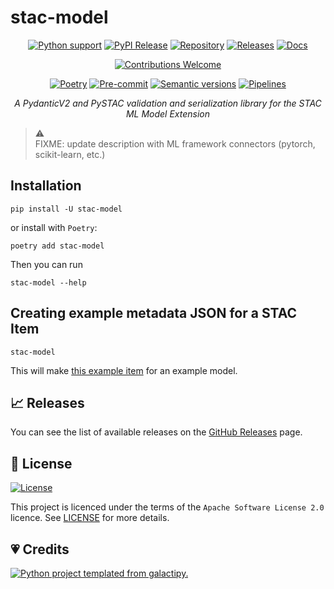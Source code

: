 # stac-model

<!--lint disable no-html -->

<div align="center">

[![Python support][bp1]][bp2]
[![PyPI Release][bp3]][bp2]
[![Repository][bscm1]][bp4]
[![Releases][bscm2]][bp5]
[![Docs][bdoc1]][bdoc2]

[![Contributions Welcome][bp8]][bp9]

[![Poetry][bp11]][bp12]
[![Pre-commit][bp15]][bp16]
[![Semantic versions][blic3]][bp5]
[![Pipelines][bscm6]][bscm7]

_A PydanticV2 and PySTAC validation and serialization library for the STAC ML Model Extension_

</div>

> :warning: <br>
> FIXME: update description with ML framework connectors (pytorch, scikit-learn, etc.)

## Installation

```shell
pip install -U stac-model
```

or install with `Poetry`:

```shell
poetry add stac-model
```
Then you can run

```shell
stac-model --help
```

## Creating example metadata JSON for a STAC Item

```shell
stac-model
```

This will make [this example item](./examples/item_basic.json) for an example model.

## :chart_with_upwards_trend: Releases

You can see the list of available releases on the [GitHub Releases][github-releases] page.

## :page_facing_up:  License
[![License][blic1]][blic2]

This project is licenced under the terms of the `Apache Software License 2.0` licence.
See [LICENSE][blic2] for more details.

## :heartpulse: Credits
[![Python project templated from galactipy.][bp6]][bp7]

<!-- Anchors -->

[bp1]: https://img.shields.io/pypi/pyversions/stac-model?style=for-the-badge
[bp2]: https://pypi.org/project/stac-model/
[bp3]: https://img.shields.io/pypi/v/stac-model?style=for-the-badge&logo=pypi&color=3775a9
[bp4]: https://github.com/stac-extensions/stac-model
[bp5]: https://github.com/stac-extensions/stac-model/releases
[bp6]: https://img.shields.io/badge/made%20with-galactipy%20%F0%9F%8C%8C-179287?style=for-the-badge&labelColor=193A3E
[bp7]: https://kutt.it/7fYqQl
[bp8]: https://img.shields.io/static/v1.svg?label=Contributions&message=Welcome&color=0059b3&style=for-the-badge
[bp9]: https://github.com/stac-extensions/stac-model/blob/main/CONTRIBUTING.md
[bp11]: https://img.shields.io/endpoint?url=https://python-poetry.org/badge/v0.json&style=for-the-badge
[bp12]: https://python-poetry.org/

[bp15]: https://img.shields.io/badge/pre--commit-enabled-brightgreen?logo=pre-commit&logoColor=white&style=for-the-badge
[bp16]: https://github.com/stac-extensions/stac-model/blob/main/.pre-commit-config.yaml

[blic1]: https://img.shields.io/github/license/stac-extensions/stac-model?style=for-the-badge
[blic2]: https://github.com/stac-extensions/stac-model/blob/main/LICENCE
[blic3]: https://img.shields.io/badge/%F0%9F%93%A6-semantic%20versions-4053D6?style=for-the-badge

[github-releases]: https://github.com/stac-extensions/stac-model/releases

[bscm1]: https://img.shields.io/badge/GitHub-100000?style=for-the-badge&logo=github&logoColor=white
[bscm2]: https://img.shields.io/github/v/release/stac-extensions/stac-model?style=for-the-badge&logo=semantic-release&color=347d39
[bscm6]: https://img.shields.io/github/actions/workflow/status/stac-extensions/stac-model/build.yml?style=for-the-badge&logo=github
[bscm7]: https://github.com/stac-extensions/stac-model/actions/workflows/build.yml

[hub1]: https://docs.github.com/en/code-security/dependabot/dependabot-version-updates/configuring-dependabot-version-updates#enabling-dependabot-version-updates
[hub2]: https://github.com/marketplace/actions/close-stale-issues
[hub5]: https://github.com/stac-extensions/stac-model/blob/main/.github/workflows/build.yml
[hub6]: https://docs.github.com/en/code-security/dependabot
[hub8]: https://github.com/stac-extensions/stac-model/blob/main/.github/release-drafter.yml
[hub9]: https://github.com/stac-extensions/stac-model/blob/main/.github/.stale.yml

[bdoc1]: https://img.shields.io/badge/docs-github%20pages-0a507a?style=for-the-badge
[bdoc2]: https://stac-extensions.github.io/stac-model
